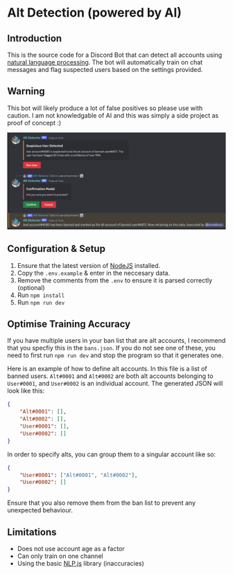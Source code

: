 # Alt Detection (powered by AI)

## Introduction

This is the source code for a Discord Bot that can detect all accounts using [natural language processing](https://en.wikipedia.org/wiki/Natural_language_processing). The bot will automatically train on chat messages and flag suspected users based on the settings provided.

## Warning

This bot will likely produce a lot of false positives so please use with caution. I am not knowledgable of AI and this was simply a side project as proof of concept :)

![Screenshot](./screenshot.png)

## Configuration & Setup

1. Ensure that the latest version of [NodeJS](https://nodejs.org/en) installed.
2. Copy the `.env.example` & enter in the neccesary data.
3. Remove the comments from the `.env` to ensure it is parsed correctly (optional)
4. Run `npm install`
5. Run `npm run dev`

## Optimise Training Accuracy

If you have multiple users in your ban list that are alt accounts, I recommend that you specfiy this in the `bans.json`. If you do not see one of these, you need to first run `npm run dev` and stop the program so that it generates one.

Here is an example of how to define alt accounts. In this file is a list of banned users. `Alt#0001` and `Alt#0002` are both alt accounts belonging to `User#0001`, and `User#0002` is an individual account. The generated JSON will look like this:

```json
{
    "Alt#0001": [],
    "Alt#0002": [],
    "User#0001": [],
    "User#0002": []
}
```

In order to specify alts, you can group them to a singular account like so:

```json
{
    "User#0001": ["Alt#0001", "Alt#0002"],
    "User#0002": []
}
```

Ensure that you also remove them from the ban list to prevent any unexpected behaviour.

## Limitations

-   Does not use account age as a factor
-   Can only train on one channel
-   Using the basic [NLP.js](https://github.com/axa-group/nlp.js/) library (inaccuracies)
